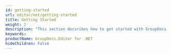 ```yaml
---
id: getting-started
url: editor/net/getting-started
title: Getting Started
weight: 2
description: "This section decsribes how to get started with GroupDocs.Editor for .NET library"
keywords: 
productName: GroupDocs.Editor for .NET
hideChildren: False
---
```

